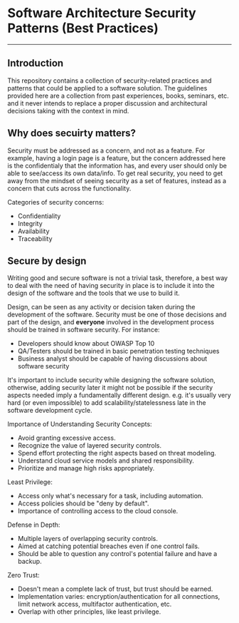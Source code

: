 # Software Architecture Security Patterns (Best Practices)

---

## Introduction
This repository contains a collection of security-related practices and patterns that could be applied to a software solution. The guidelines provided here are a collection from past experiences, books, seminars, etc. and it never intends to replace a proper discussion and architectural decisions taking with the context in mind.


## Why does secuirty matters?

Security must be addressed as a concern, and not as a feature. For example, having a login page is a feature, but the concern addressed here is the confidentialy that the information has, and every user should only be able to see/access its own data/info. To get real security, you need to get away from the mindset of seeing security as a set of features, instead as a concern that cuts across the functionality.
  
  Categories of security concerns:
  - Confidentiality
  - Integrity
  - Availability
  - Traceability

## Secure by design
Writing good and secure software is not a trivial task, therefore, a best way to deal with the need of having security in place is to include it into the design of the software and the tools that we use to build it.

Design, can be seen as any activity or decision taken during the development of the software. Security must be one of those decisions and part of the design, and **everyone** involved in the development process should be trained in software security. For instance:
- Developers should know about OWASP Top 10
- QA/Testers should be trained in basic penetration testing techniques
- Business analyst should be capable of having discussions about software security

It's important to include security while designing the software solution, otherwise, adding security later it might not be possible if the security aspects needed imply a fundamentally different design. e.g. it's usually very hard (or even impossible) to add scalability/statelessness late in the software development cycle.

Importance of Understanding Security Concepts:

- Avoid granting excessive access.
- Recognize the value of layered security controls.
- Spend effort protecting the right aspects based on threat modeling.
- Understand cloud service models and shared responsibility.
- Prioritize and manage high risks appropriately.

Least Privilege:

- Access only what's necessary for a task, including automation.
- Access policies should be "deny by default".
- Importance of controlling access to the cloud console.

Defense in Depth:

- Multiple layers of overlapping security controls.
- Aimed at catching potential breaches even if one control fails.
- Should be able to question any control's potential failure and have a backup.

Zero Trust:

- Doesn't mean a complete lack of trust, but trust should be earned.
- Implementation varies: encryption/authentication for all connections, limit network access, multifactor authentication, etc.
- Overlap with other principles, like least privilege.
 

